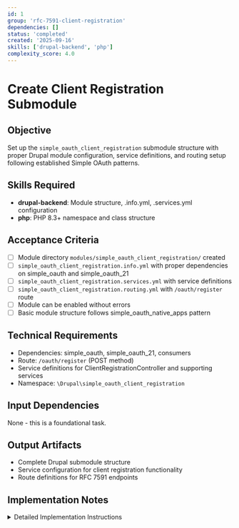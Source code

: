 ```yaml
---
id: 1
group: 'rfc-7591-client-registration'
dependencies: []
status: 'completed'
created: '2025-09-16'
skills: ['drupal-backend', 'php']
complexity_score: 4.0
---
```


# Create Client Registration Submodule

## Objective

Set up the `simple_oauth_client_registration` submodule structure with proper Drupal module configuration, service definitions, and routing setup following established Simple OAuth patterns.

## Skills Required

- **drupal-backend**: Module structure, .info.yml, .services.yml configuration
- **php**: PHP 8.3+ namespace and class structure

## Acceptance Criteria

- [ ] Module directory `modules/simple_oauth_client_registration/` created
- [ ] `simple_oauth_client_registration.info.yml` with proper dependencies on simple_oauth and simple_oauth_21
- [ ] `simple_oauth_client_registration.services.yml` with service definitions
- [ ] `simple_oauth_client_registration.routing.yml` with `/oauth/register` route
- [ ] Module can be enabled without errors
- [ ] Basic module structure follows simple_oauth_native_apps pattern

## Technical Requirements

- Dependencies: simple_oauth, simple_oauth_21, consumers
- Route: `/oauth/register` (POST method)
- Service definitions for ClientRegistrationController and supporting services
- Namespace: `\Drupal\simple_oauth_client_registration`

## Input Dependencies

None - this is a foundational task.

## Output Artifacts

- Complete Drupal submodule structure
- Service configuration for client registration functionality
- Route definitions for RFC 7591 endpoints

## Implementation Notes

<details>
<summary>Detailed Implementation Instructions</summary>

Follow the exact pattern from `simple_oauth_native_apps` module:

**Directory Structure:**

```
modules/simple_oauth_client_registration/
├── simple_oauth_client_registration.info.yml
├── simple_oauth_client_registration.services.yml
├── simple_oauth_client_registration.routing.yml
└── src/
    └── Controller/
```

**Info File Requirements:**

- type: module
- core_version_requirement: ^10 || ^11
- dependencies: simple_oauth, simple_oauth_21, consumers, serialization
- description: "RFC 7591 Dynamic Client Registration for OAuth 2.0"

**Services File:**
Define services for:

- `simple_oauth_client_registration.controller.registration`
- `simple_oauth_client_registration.service.registration`

**Routing File:**
Create route `simple_oauth_client_registration.register`:

- path: '/oauth/register'
- methods: [POST]
- controller: ClientRegistrationController::register
- requirements: \_access: 'TRUE' (public endpoint per RFC 7591)

Copy service registration patterns from `simple_oauth_server_metadata.services.yml` for dependency injection structure.

</details>
